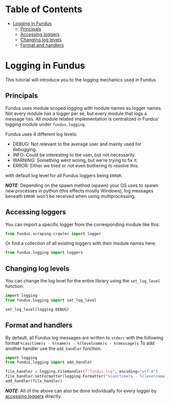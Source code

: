 # Table of Contents

* [Logging in Fundus](#logging-in-fundus)
  * [Principals](#principals)
  * [Accessing loggers](#accessing-loggers)
  * [Changing log levels](#changing-log-levels)
  * [Format and handlers](#format-and-handlers)

# Logging in Fundus

This tutorial will introduce you to the logging mechanics used in Fundus

## Principals

Fundus uses module scoped logging with module names as logger names.
Not every module has a logger per se, but every module that logs a message has.
All module related implementation is centralized in Fundus' logging module under `fundus.logging`.

Fundus uses 4 different log levels:

- DEBUG: Not relevant to the average user and mainly used for debugging.
- INFO: Could be interesting to the user, but not necessarily.
- WARNING: Something went wrong, but we're trying to fix it.
- ERROR: Either we tried or not even bothering to resolve this.

with default log level for all Fundus loggers being `ERROR`.

*__NOTE__*: Depending on the spawn method (spawn) your OS uses to spawn new processes in python (this effects mostly Windows), log messages beneath `ERROR` won't be received when using multiprocessing. 

## Accessing loggers

You can import a specific logger from the corresponding module like this:

````python
from fundus.scraping.crawler import logger
````

Or find a collection of all existing loggers with their module names here:

````python
from fundus.logging import loggers
````

## Changing log levels

You can change the log level for the entire library using the `set_log_level` function:

````python
import logging
from fundus.logging import set_log_level

set_log_level(logging.DEBUG)
````

## Format and handlers

By default, all Fundus log messages are written to `stderr` with the following format `%(asctime)s - %(name)s - %(levelname)s - %(message)s`
To add another handler use the `add_handler` function.

````python
import logging
from fundus.logging import add_handler

file_handler = logging.FileHandler(f"fundus.log", encoding="utf-8")
file_handler.setFormatter(logging.Formatter("%(asctime)s - %(levelname)s - %(message)s"))
add_handler(file_handler)
````

*__NOTE__*: All of the above can also be done individually for every logger by [accessing loggers](#accessing-loggers) directly.

